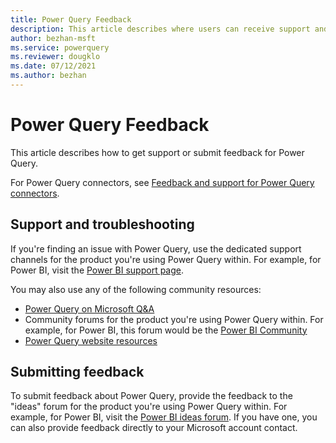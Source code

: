 ```yaml
---
title: Power Query Feedback
description: This article describes where users can receive support and share feedback for Power Query. 
author: bezhan-msft
ms.service: powerquery
ms.reviewer: dougklo
ms.date: 07/12/2021
ms.author: bezhan
---
```


# Power Query Feedback

This article describes how to get support or submit feedback for Power Query.

For Power Query connectors, see [Feedback and support for Power Query connectors](Connectors/ConnectorFeedback.md).

## Support and troubleshooting

If you're finding an issue with Power Query, use the dedicated support channels for the product you're using Power Query within. For example, for Power BI, visit the [Power BI support page](https://powerbi.microsoft.com/support/).

You may also use any of the following community resources:
* [Power Query on Microsoft Q&A](https://docs.microsoft.com/answers/products/pwrqry)
* Community forums for the product you're using Power Query within. For example, for Power BI, this forum would be the [Power BI Community](https://community.powerbi.com/t5/Power-Query/bd-p/power-bi-services)
* [Power Query website resources](https://powerquery.microsoft.com/resources/)

## Submitting feedback

To submit feedback about Power Query, provide the feedback to the "ideas" forum for the product you're using Power Query within. For example, for Power BI, visit the [Power BI ideas forum](https://ideas.powerbi.com). If you have one, you can also provide feedback directly to your Microsoft account contact.